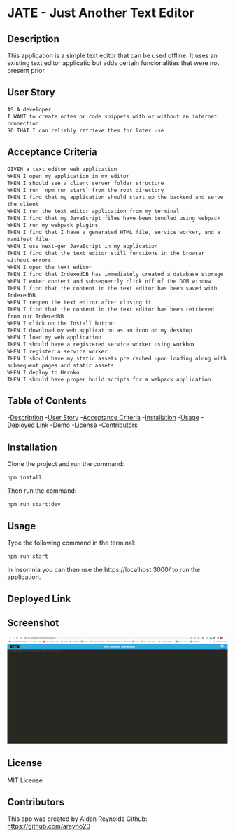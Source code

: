 # JATE - Just Another Text Editor

## Description
This application is a simple text editor that can be used offline. It uses an existing text editor applicatio  but adds certain funcionalities that were not present prior.

## User Story
```
AS A developer
I WANT to create notes or code snippets with or without an internet connection
SO THAT I can reliably retrieve them for later use
```
## Acceptance Criteria
```
GIVEN a text editor web application
WHEN I open my application in my editor
THEN I should see a client server folder structure
WHEN I run `npm run start` from the root directory
THEN I find that my application should start up the backend and serve the client
WHEN I run the text editor application from my terminal
THEN I find that my JavaScript files have been bundled using webpack
WHEN I run my webpack plugins
THEN I find that I have a generated HTML file, service worker, and a manifest file
WHEN I use next-gen JavaScript in my application
THEN I find that the text editor still functions in the browser without errors
WHEN I open the text editor
THEN I find that IndexedDB has immediately created a database storage
WHEN I enter content and subsequently click off of the DOM window
THEN I find that the content in the text editor has been saved with IndexedDB
WHEN I reopen the text editor after closing it
THEN I find that the content in the text editor has been retrieved from our IndexedDB
WHEN I click on the Install button
THEN I download my web application as an icon on my desktop
WHEN I load my web application
THEN I should have a registered service worker using workbox
WHEN I register a service worker
THEN I should have my static assets pre cached upon loading along with subsequent pages and static assets
WHEN I deploy to Heroku
THEN I should have proper build scripts for a webpack application
```

## Table of Contents
-[Description](description)
-[User Story](#user-story)
-[Acceptance Criteria](#acceptance-criteria)
-[Installation](#intstallation)
-[Usage](#usage)
-[Deployed Link](#deployed-link)
-[Demo](#demo)
-[License](#license)
-[Contributors](#contributors)

## Installation
Clone the project and run the command:

```
npm install
```

Then run the command:
```
npm run start:dev
```

## Usage
Type the following command in the terminal:

```
npm run start
```

In Insomnia you can then use the https://localhost:3000/ to run the application.

## Deployed Link

## Screenshot
<img src="assets/JATE.png" alt="demo" />

## License
MIT License

## Contributors
This app was created by Aidan Reynolds 
Github: https://github.com/areyno20
